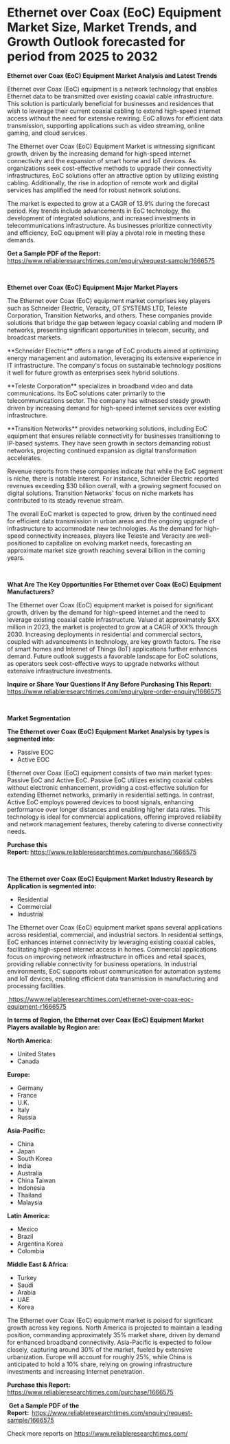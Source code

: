 <p><h1>Ethernet over Coax (EoC) Equipment Market Size, Market Trends, and Growth Outlook forecasted for period from 2025 to 2032</h1></p><p><strong>Ethernet over Coax (EoC) Equipment Market Analysis and Latest Trends</strong></p>
<p><p>Ethernet over Coax (EoC) equipment is a network technology that enables Ethernet data to be transmitted over existing coaxial cable infrastructure. This solution is particularly beneficial for businesses and residences that wish to leverage their current coaxial cabling to extend high-speed internet access without the need for extensive rewiring. EoC allows for efficient data transmission, supporting applications such as video streaming, online gaming, and cloud services.</p><p>The Ethernet over Coax (EoC) Equipment Market is witnessing significant growth, driven by the increasing demand for high-speed internet connectivity and the expansion of smart home and IoT devices. As organizations seek cost-effective methods to upgrade their connectivity infrastructures, EoC solutions offer an attractive option by utilizing existing cabling. Additionally, the rise in adoption of remote work and digital services has amplified the need for robust network solutions.</p><p>The market is expected to grow at a CAGR of 13.9% during the forecast period. Key trends include advancements in EoC technology, the development of integrated solutions, and increased investments in telecommunications infrastructure. As businesses prioritize connectivity and efficiency, EoC equipment will play a pivotal role in meeting these demands.</p></p>
<p><strong>Get a Sample PDF of the Report:&nbsp;</strong> <a href="https://www.reliableresearchtimes.com/enquiry/request-sample/1666575?utm_campaign=2457&utm_medium=2&utm_source=Github&utm_content=ia&utm_term=12022025&utm_id=ethernet-over-coax-eoc-equipment">https://www.reliableresearchtimes.com/enquiry/request-sample/1666575</a></p>
<p>&nbsp;</p>
<p><strong>Ethernet over Coax (EoC) Equipment Major Market Players</strong></p>
<p><p>The Ethernet over Coax (EoC) equipment market comprises key players such as Schneider Electric, Veracity, OT SYSTEMS LTD, Teleste Corporation, Transition Networks, and others. These companies provide solutions that bridge the gap between legacy coaxial cabling and modern IP networks, presenting significant opportunities in telecom, security, and broadcast markets.</p><p>**Schneider Electric** offers a range of EoC products aimed at optimizing energy management and automation, leveraging its extensive experience in IT infrastructure. The company's focus on sustainable technology positions it well for future growth as enterprises seek hybrid solutions.</p><p>**Teleste Corporation** specializes in broadband video and data communications. Its EoC solutions cater primarily to the telecommunications sector. The company has witnessed steady growth driven by increasing demand for high-speed internet services over existing infrastructure.</p><p>**Transition Networks** provides networking solutions, including EoC equipment that ensures reliable connectivity for businesses transitioning to IP-based systems. They have seen growth in sectors demanding robust networks, projecting continued expansion as digital transformation accelerates.</p><p>Revenue reports from these companies indicate that while the EoC segment is niche, there is notable interest. For instance, Schneider Electric reported revenues exceeding $30 billion overall, with a growing segment focused on digital solutions. Transition Networks' focus on niche markets has contributed to its steady revenue stream.</p><p>The overall EoC market is expected to grow, driven by the continued need for efficient data transmission in urban areas and the ongoing upgrade of infrastructure to accommodate new technologies. As the demand for high-speed connectivity increases, players like Teleste and Veracity are well-positioned to capitalize on evolving market needs, forecasting an approximate market size growth reaching several billion in the coming years.</p></p>
<p>&nbsp;</p>
<p><strong>What Are The Key Opportunities For Ethernet over Coax (EoC) Equipment Manufacturers?</strong></p>
<p><p>The Ethernet over Coax (EoC) equipment market is poised for significant growth, driven by the demand for high-speed internet and the need to leverage existing coaxial cable infrastructure. Valued at approximately $XX million in 2023, the market is projected to grow at a CAGR of XX% through 2030. Increasing deployments in residential and commercial sectors, coupled with advancements in technology, are key growth factors. The rise of smart homes and Internet of Things (IoT) applications further enhances demand. Future outlook suggests a favorable landscape for EoC solutions, as operators seek cost-effective ways to upgrade networks without extensive infrastructure investments.</p></p>
<p><strong>Inquire or Share Your Questions If Any Before Purchasing This Report:</strong> <a href="https://www.reliableresearchtimes.com/enquiry/pre-order-enquiry/1666575?utm_campaign=2457&utm_medium=2&utm_source=Github&utm_content=ia&utm_term=12022025&utm_id=ethernet-over-coax-eoc-equipment">https://www.reliableresearchtimes.com/enquiry/pre-order-enquiry/1666575</a></p>
<p>&nbsp;</p>
<p><strong>Market Segmentation</strong></p>
<p><strong>The Ethernet over Coax (EoC) Equipment Market Analysis by types is segmented into:</strong></p>
<p><ul><li>Passive EOC</li><li>Active EOC</li></ul></p>
<p><p>Ethernet over Coax (EoC) equipment consists of two main market types: Passive EoC and Active EoC. Passive EoC utilizes existing coaxial cables without electronic enhancement, providing a cost-effective solution for extending Ethernet networks, primarily in residential settings. In contrast, Active EoC employs powered devices to boost signals, enhancing performance over longer distances and enabling higher data rates. This technology is ideal for commercial applications, offering improved reliability and network management features, thereby catering to diverse connectivity needs.</p></p>
<p><strong>Purchase this Report:&nbsp;</strong><a href="https://www.reliableresearchtimes.com/purchase/1666575?utm_campaign=2457&utm_medium=2&utm_source=Github&utm_content=ia&utm_term=12022025&utm_id=ethernet-over-coax-eoc-equipment">https://www.reliableresearchtimes.com/purchase/1666575</a></p>
<p>&nbsp;</p>
<p><strong>The Ethernet over Coax (EoC) Equipment Market Industry Research by Application is segmented into:</strong></p>
<p><ul><li>Residential</li><li>Commercial</li><li>Industrial</li></ul></p>
<p><p>The Ethernet over Coax (EoC) equipment market spans several applications across residential, commercial, and industrial sectors. In residential settings, EoC enhances internet connectivity by leveraging existing coaxial cables, facilitating high-speed internet access in homes. Commercial applications focus on improving network infrastructure in offices and retail spaces, providing reliable connectivity for business operations. In industrial environments, EoC supports robust communication for automation systems and IoT devices, enabling efficient data transmission in manufacturing and processing facilities.</p></p>
<p><a href="https://www.reliableresearchtimes.com/ethernet-over-coax-eoc-equipment-r1666575?utm_campaign=2457&utm_medium=2&utm_source=Github&utm_content=ia&utm_term=12022025&utm_id=ethernet-over-coax-eoc-equipment">&nbsp;https://www.reliableresearchtimes.com/ethernet-over-coax-eoc-equipment-r1666575</a></p>
<p><strong>In terms of Region, the Ethernet over Coax (EoC) Equipment Market Players available by Region are:</strong></p>
<p>
    <p> <strong> North America: </strong>
        <ul>
            <li>United States</li>
            <li>Canada</li>
        </ul>
        </p> 
    <p> <strong> Europe: </strong>
        <ul>
            <li>Germany</li>
            <li>France</li>
            <li>U.K.</li>
            <li>Italy</li>
            <li>Russia</li>
        </ul>
        </p> 
    <p> <strong> Asia-Pacific: </strong>
        <ul>
            <li>China</li>
            <li>Japan</li>
            <li>South Korea</li>
            <li>India</li>
            <li>Australia</li>
            <li>China Taiwan</li>
            <li>Indonesia</li>
            <li>Thailand</li>
            <li>Malaysia</li>
        </ul>
        </p> 
    <p> <strong> Latin America: </strong>
        <ul>
            <li>Mexico</li>
            <li>Brazil</li>
            <li>Argentina Korea</li>
            <li>Colombia</li>
        </ul>
        </p> 
    <p> <strong> Middle East & Africa: </strong>
        <ul>
            <li>Turkey</li>
            <li>Saudi</li>
            <li>Arabia</li>
            <li>UAE</li>
            <li>Korea</li>
        </ul>
    </p>
    </p>
<p><p>The Ethernet over Coax (EoC) equipment market is poised for significant growth across key regions. North America is projected to maintain a leading position, commanding approximately 35% market share, driven by demand for enhanced broadband connectivity. Asia-Pacific is expected to follow closely, capturing around 30% of the market, fueled by extensive urbanization. Europe will account for roughly 25%, while China is anticipated to hold a 10% share, relying on growing infrastructure investments and increasing Internet penetration.</p></p>
<p><strong>Purchase this Report: </strong><a href="https://www.reliableresearchtimes.com/purchase/1666575?utm_campaign=2457&utm_medium=2&utm_source=Github&utm_content=ia&utm_term=12022025&utm_id=ethernet-over-coax-eoc-equipment">https://www.reliableresearchtimes.com/purchase/1666575</a></p>
<p>&nbsp;<strong>Get a Sample PDF of the Report:&nbsp;&nbsp;</strong><a href="https://www.reliableresearchtimes.com/enquiry/request-sample/1666575?utm_campaign=2457&utm_medium=2&utm_source=Github&utm_content=ia&utm_term=12022025&utm_id=ethernet-over-coax-eoc-equipment">https://www.reliableresearchtimes.com/enquiry/request-sample/1666575</a></p>
<p><strong></strong></p>
<p>Check more reports on <a href="https://www.reliableresearchtimes.com/?utm_campaign=2457&utm_medium=2&utm_source=Github&utm_content=ia&utm_term=12022025&utm_id=ethernet-over-coax-eoc-equipment">https://www.reliableresearchtimes.com/</a></p>
